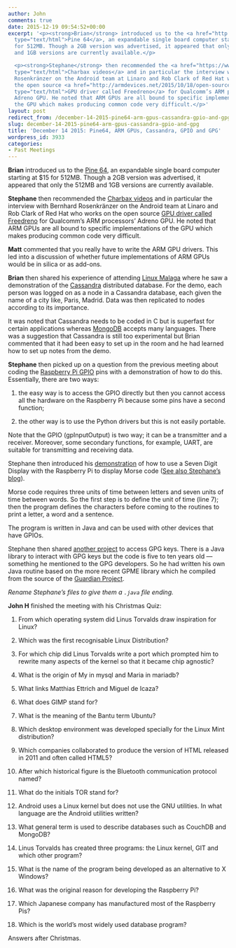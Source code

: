 ```yaml
---
author: John
comments: true
date: 2015-12-19 09:54:52+00:00
excerpt: '<p><strong>Brian</strong> introduced us to the <a href="http://pine64.com/"
  type="text/html">Pine 64</a>, an expandable single board computer starting at $15
  for 512MB. Though a 2GB version was advertised, it appeared that only the 512MB
  and 1GB versions are currently available.</p>

  <p><strong>Stephane</strong> then recommended the <a href="https://www.youtube.com/user/Charbax"
  type="text/html">Charbax videos</a> and in particular the interview with Bernhard
  Rosenkränzer on the Android team at Linaro and Rob Clark of Red Hat who works on
  the open source <a href="http://armdevices.net/2015/10/18/open-source-gpu-driver-freedreno/"
  type="text/html">GPU driver called Freedreno</a> for Qualcomm’s ARM processors’
  Adreno GPU. He noted that ARM GPUs are all bound to specific implementations of
  the GPU which makes producing common code very difficult.</p>'
layout: post
redirect_from: /december-14-2015-pine64-arm-gpus-cassandra-gpio-and-gpg
slug: december-14-2015-pine64-arm-gpus-cassandra-gpio-and-gpg
title: 'December 14 2015: Pine64, ARM GPUs, Cassandra, GPIO and GPG'
wordpress_id: 3933
categories:
- Past Meetings
---
```


**Brian** introduced us to the [Pine 64](http://pine64.com/), an expandable single board computer starting at $15 for 512MB. Though a 2GB version was advertised, it appeared that only the 512MB and 1GB versions are currently available.




**Stephane** then recommended the [Charbax videos](https://www.youtube.com/user/Charbax) and in particular the interview with Bernhard Rosenkränzer on the Android team at Linaro and Rob Clark of Red Hat who works on the open source [GPU driver called Freedreno](http://armdevices.net/2015/10/18/open-source-gpu-driver-freedreno/) for Qualcomm’s ARM processors’ Adreno GPU. He noted that ARM GPUs are all bound to specific implementations of the GPU which makes producing common code very difficult.




**Matt** commented that you really have to write the ARM GPU drivers. This led into a discussion of whether future implementations of ARM GPUs would be in silica or as add-ons.




**Brian** then shared his experience of attending [Linux Malaga](http://www.linux-malaga.org/) where he saw a demonstration of the [Cassandra](http://cassandra.apache.org/) distributed database. For the demo, each person was logged on as a node in a Cassandra database, each given the name of a city like, Paris, Madrid. Data was then replicated to nodes according to its importance.




It was noted that Cassandra needs to be coded in C but is superfast for certain applications whereas [MongoDB](https://www.mongodb.com/) accepts many languages. There was a suggestion that Cassandra is still too experimental but Brian commented that it had been easy to set up in the room and he had learned how to set up notes from the demo.




**Stephane** then picked up on a question from the previous meeting about coding the [Raspberry Pi GPIO](https://www.raspberrypi.org/documentation/usage/gpio/) pins with a demonstration of how to do this. Essentially, there are two ways:






  1. the easy way is to access the GPIO directly but then you cannot access all the hardware on the Raspberry Pi because some pins have a second function;


  2. the other way is to use the Python drivers but this is not easily portable.




Note that the GPIO (gpInputOutput) is two way; it can be a transmitter and a receiver. Moreover, some secondary functions, for example, UART, are suitable for transmitting and receiving data.




Stephane then introduced his [demonstration](http://www.bradlug.co.uk/blogs/2015/12/19/files/SevenDigitMorse.txt) of how to use a Seven Digit Display with the Raspberry Pi to display Morse code ([See also Stephane’s blog](http://nulld1g1t.yourprog.com/wordpress/?cat=4)).




Morse code requires three units of time between letters and seven units of time between words. So the first step is to define the unit of time (line 7); then the program defines the characters before coming to the routines to print a letter, a word and a sentence.




The program is written in Java and can be used with other devices that have GPIOs.




Stephane then shared [another project](http://www.bradlug.co.uk/blog/2015/12/19/files/steftest.txt/) to access GPG keys. There is a Java library to interact with GPG keys but the code is five to ten years old — something he mentioned to the GPG developers. So he had written his own Java routine based on the more recent GPME library which he compiled from the source of the [Guardian Project](https://github.com/guardianproject/gnupg-for-java).




_Rename Stephane’s files to give them a `.java` file ending._




**John H** finished the meeting with his Christmas Quiz:






  1. From which operating system did Linus Torvalds draw inspiration for Linux?


  2. Which was the first recognisable Linux Distribution?


  3. For which chip did Linus Torvalds write a port which prompted him to rewrite many aspects of the kernel so that it became chip agnostic?


  4. What is the origin of My in mysql and Maria in mariadb?


  5. What links Matthias Ettrich and Miguel de Icaza?


  6. What does GIMP stand for?


  7. What is the meaning of the Bantu term Ubuntu?


  8. Which desktop environment was developed specially for the Linux Mint distribution?


  9. Which companies collaborated to produce the version of HTML released in 2011 and often called HTML5?


  10. After which historical figure is the Bluetooth communication protocol named?


  11. What do the initials TOR stand for?


  12. Android uses a Linux kernel but does not use the GNU utilities. In what language are the Android utilities written?


  13. What general term is used to describe databases such as CouchDB and MongoDB?


  14. Linus Torvalds has created three programs: the Linux kernel, GIT and which other program?


  15. What is the name of the program being developed as an alternative to X Windows?


  16. What was the original reason for developing the Raspberry Pi?


  17. Which Japanese company has manufactured most of the Raspberry Pis?


  18. Which is the world’s most widely used database program?




Answers after Christmas.
